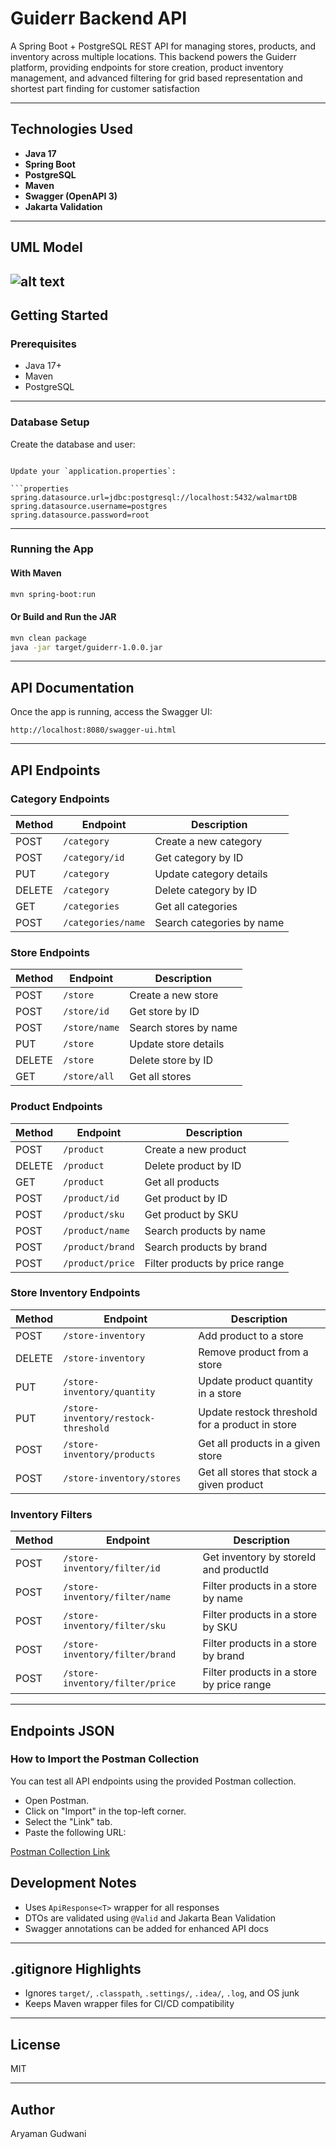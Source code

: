 # Guiderr Backend API

A Spring Boot + PostgreSQL REST API for managing stores, products, and inventory across multiple locations. This backend powers the Guiderr platform, providing endpoints for store creation, product inventory management, and advanced filtering for grid based representation and shortest part finding for customer satisfaction


---
## Technologies Used

- **Java 17**
- **Spring Boot**
- **PostgreSQL**
- **Maven**
- **Swagger (OpenAPI 3)**
- **Jakarta Validation**

---

## UML Model

![alt text](image.png)
---


## Getting Started

### Prerequisites

- Java 17+
- Maven
- PostgreSQL 

---

### Database Setup

Create the database and user:
```

Update your `application.properties`:

```properties
spring.datasource.url=jdbc:postgresql://localhost:5432/walmartDB
spring.datasource.username=postgres
spring.datasource.password=root
```

---

### Running the App

#### With Maven

```bash
mvn spring-boot:run
```

#### Or Build and Run the JAR

```bash
mvn clean package
java -jar target/guiderr-1.0.0.jar
```

---

## API Documentation

Once the app is running, access the Swagger UI:

```
http://localhost:8080/swagger-ui.html
```

---

## API Endpoints

### Category Endpoints

| Method | Endpoint           | Description               |
| ------ | ------------------ | ------------------------- |
| POST   | `/category`        | Create a new category     |
| POST   | `/category/id`     | Get category by ID        |
| PUT    | `/category`        | Update category details   |
| DELETE | `/category`        | Delete category by ID     |
| GET    | `/categories`      | Get all categories        |
| POST   | `/categories/name` | Search categories by name |




### Store Endpoints
| Method | Endpoint      | Description           |
| ------ | ------------- | --------------------- |
| POST   | `/store`      | Create a new store    |
| POST   | `/store/id`   | Get store by ID       |
| POST   | `/store/name` | Search stores by name |
| PUT    | `/store`      | Update store details  |
| DELETE | `/store`      | Delete store by ID    |
| GET    | `/store/all`  | Get all stores        |




### Product Endpoints
| Method | Endpoint         | Description                    |
| ------ | ---------------- | ------------------------------ |
| POST   | `/product`       | Create a new product           |
| DELETE | `/product`       | Delete product by ID           |
| GET    | `/product`       | Get all products               |
| POST   | `/product/id`    | Get product by ID              |
| POST   | `/product/sku`   | Get product by SKU             |
| POST   | `/product/name`  | Search products by name        |
| POST   | `/product/brand` | Search products by brand       |
| POST   | `/product/price` | Filter products by price range |




### Store Inventory Endpoints
| Method | Endpoint                             | Description                                     |
| ------ | ------------------------------------ | ----------------------------------------------- |
| POST   | `/store-inventory`                   | Add product to a store                          |
| DELETE | `/store-inventory`                   | Remove product from a store                     |
| PUT    | `/store-inventory/quantity`          | Update product quantity in a store              |
| PUT    | `/store-inventory/restock-threshold` | Update restock threshold for a product in store |
| POST   | `/store-inventory/products`          | Get all products in a given store               |
| POST   | `/store-inventory/stores`            | Get all stores that stock a given product       |



### Inventory Filters
| Method | Endpoint                        | Description                               |
| ------ | ------------------------------- | ----------------------------------------- |
| POST   | `/store-inventory/filter/id`    | Get inventory by storeId and productId    |
| POST   | `/store-inventory/filter/name`  | Filter products in a store by name        |
| POST   | `/store-inventory/filter/sku`   | Filter products in a store by SKU         |
| POST   | `/store-inventory/filter/brand` | Filter products in a store by brand       |
| POST   | `/store-inventory/filter/price` | Filter products in a store by price range |

---

## Endpoints JSON

### How to Import the Postman Collection

You can test all API endpoints using the provided Postman collection.
- Open Postman.
- Click on "Import" in the top-left corner.
- Select the "Link" tab.
- Paste the following URL:


[Postman Collection Link](https://.postman.co/workspace/My-Workspace~01d841cf-b95c-4d05-88da-04b153cf5ce2/collection/32157070-e53c1213-108a-4132-a078-983ef9c556f0?action=share&creator=32157070)


## Development Notes

- Uses `ApiResponse<T>` wrapper for all responses
- DTOs are validated using `@Valid` and Jakarta Bean Validation
- Swagger annotations can be added for enhanced API docs

---

## .gitignore Highlights

- Ignores `target/`, `.classpath`, `.settings/`, `.idea/`, `.log`, and OS junk
- Keeps Maven wrapper files for CI/CD compatibility

---

## License

MIT 

---

## Author
Aryaman Gudwani
